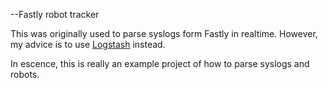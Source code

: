 --Fastly robot tracker

This was originally used to parse syslogs form Fastly in realtime. However, my advice is to use [Logstash](http://logstash.net/) instead.

In escence, this is really an example project of how to parse syslogs and robots.

